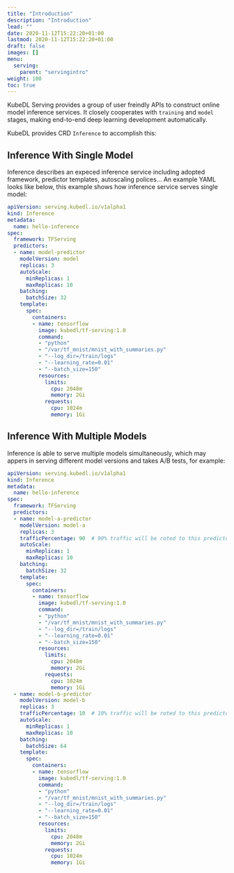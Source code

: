 ```yaml
---
title: "Introduction"
description: "Introduction"
lead: ""
date: 2020-11-12T15:22:20+01:00
lastmod: 2020-11-12T15:22:20+01:00
draft: false
images: []
menu:
  serving:
    parent: "servingintro"
weight: 100
toc: true
---
```




KubeDL Serving provides a group of user freindly APIs to construct online model inference services. It closely cooperates with `training` and `model` stages, making end-to-end deep learning development automatically.

KubeDL provides CRD `Inference` to accomplish this:

## Inference With Single Model

Inference describes an expeced inference service including adopted framework, predictor templates, autoscaling polices... An example YAML looks like below, this example shows how inference service serves single model:

```yaml
apiVersion: serving.kubedl.io/v1alpha1
kind: Inference
metadata:
  name: hello-inference
spec:
  framework: TFServing
  predictors:
  - name: model-predictor
    modelVersion: model
    replicas: 3
    autoScale:
      minReplicas: 1
      maxReplicas: 10
    batching:
      batchSize: 32
    template:
      spec:
        containers:
        - name: tensorflow
          image: kubedl/tf-serving:1.0
          command:
          - "python"
          - "/var/tf_mnist/mnist_with_summaries.py"
          - "--log_dir=/train/logs"
          - "--learning_rate=0.01"
          - "--batch_size=150"
          resources:
            limits:
              cpu: 2048m
              memory: 2Gi
            requests:
              cpu: 1024m
              memory: 1Gi
```

## Inference With Multiple Models

Inference is able to serve multiple models simultaneously, which may appers in serving different model versions and takes A/B tests, for example:

```yaml
apiVersion: serving.kubedl.io/v1alpha1
kind: Inference
metadata:
  name: hello-inference
spec:
  framework: TFServing
  predictors:
  - name: model-a-predictor
    modelVersion: model-a
    replicas: 3
    trafficPercentage: 90  # 90% traffic will be roted to this predictor.
    autoScale:
      minReplicas: 1
      maxReplicas: 10
    batching:
      batchSize: 32
    template:
      spec:
        containers:
        - name: tensorflow
          image: kubedl/tf-serving:1.0
          command:
          - "python"
          - "/var/tf_mnist/mnist_with_summaries.py"
          - "--log_dir=/train/logs"
          - "--learning_rate=0.01"
          - "--batch_size=150"
          resources:
            limits:
              cpu: 2048m
              memory: 2Gi
            requests:
              cpu: 1024m
              memory: 1Gi
  - name: model-b-predictor
    modelVersion: model-b
    replicas: 3
    trafficPercentage: 10  # 10% traffic will be roted to this predictor.
    autoScale:
      minReplicas: 1
      maxReplicas: 10
    batching:
      batchSize: 64
    template:
      spec:
        containers:
        - name: tensorflow
          image: kubedl/tf-serving:1.0
          command:
          - "python"
          - "/var/tf_mnist/mnist_with_summaries.py"
          - "--log_dir=/train/logs"
          - "--learning_rate=0.01"
          - "--batch_size=150"
          resources:
            limits:
              cpu: 2048m
              memory: 2Gi
            requests:
              cpu: 1024m
              memory: 1Gi
```
